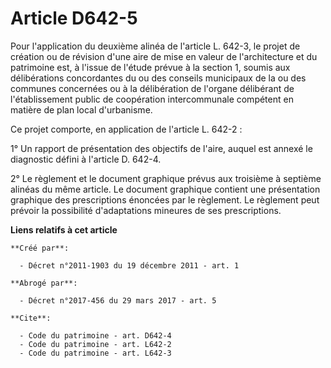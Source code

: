 # Article D642-5

Pour l'application du deuxième alinéa de l'article L. 642-3, le projet de création ou de révision d'une aire de mise en
valeur de l'architecture et du patrimoine est, à l'issue de l'étude prévue à la section 1, soumis aux délibérations
concordantes du ou des conseils municipaux de la ou des communes concernées ou à la délibération de l'organe délibérant de
l'établissement public de coopération intercommunale compétent en matière de plan local d'urbanisme. 

Ce projet comporte, en application de l'article L. 642-2 : 

1° Un rapport de présentation des objectifs de l'aire, auquel est annexé le diagnostic défini à l'article D. 642-4.

2° Le règlement et le document graphique prévus aux troisième à septième alinéas du même article. Le document graphique
contient une présentation graphique des prescriptions énoncées par le règlement. Le règlement peut prévoir la possibilité
d'adaptations mineures de ses prescriptions.

**Liens relatifs à cet article**

	**Créé par**:

	  - Décret n°2011-1903 du 19 décembre 2011 - art. 1

	**Abrogé par**:

	  - Décret n°2017-456 du 29 mars 2017 - art. 5

	**Cite**:

	  - Code du patrimoine - art. D642-4
	  - Code du patrimoine - art. L642-2
	  - Code du patrimoine - art. L642-3
